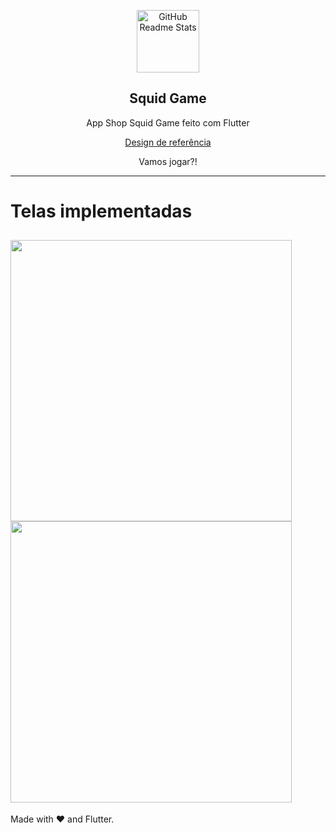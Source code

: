 <p align="center">
 <img width="100" src="https://user-images.githubusercontent.com/37156004/140779771-110b6df0-b500-417f-979a-37a0d7171fba.png" align="center" alt="GitHub Readme Stats" />
 <h2 align="center">Squid Game</h2>
 <p align="center">App Shop Squid Game feito com Flutter


  <p align="center">
    <a href="https://www.figma.com/community/file/1032691689021811781">Design de referência</a>
  </p>

</p>
<p align="center">Vamos jogar?!

---

# Telas implementadas


<img src="https://user-images.githubusercontent.com/37156004/142641696-99fefbda-6f7c-4549-8bc7-d4178eeb1cb7.gif" width="450"/> <img src="https://user-images.githubusercontent.com/37156004/142641701-3590a0b0-7aeb-48b0-ac01-dae0333c13ca.gif" width="450"/>
---
Made with :heart: and Flutter.
